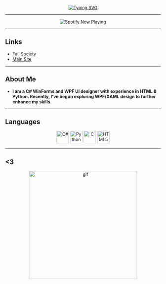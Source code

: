 <p align="center">
  <a href="https://intruder.lol/">
    <img src="https://readme-typing-svg.herokuapp.com?font=VT323&size=100&color=8B0000&center=true&width=1200&height=140&lines=K+I+L+L+S+L+V+T;X+V+I+I+I" alt="Typing SVG">
  </a>
</p>

---

<div align="center">

[![Spotify Now Playing](https://spotify-github-profile.kittinanx.com/api/view?uid=kcvvm103s1z8d9ggoyscwrvxl&cover_image=true&theme=novatorem&show_offline=false&background_color=121212&interchange=false&bar_color=53b14f&bar_color_cover=false)](https://github.com/kittinan/spotify-github-profile)

</div>

---

## Links
- [Fail Society](https://killsec.lol/)  
- [Main Site](https://gorestars.lol/)  

---

## About Me
- **I am a C# WinForms and WPF UI designer with experience in HTML & Python. Recently, I've begun exploring WPF/XAML design to further enhance my skills.**

---

## Languages
<p align="center">
  <img alt="C#" width="40px" src="https://cdn.jsdelivr.net/gh/devicons/devicon/icons/csharp/csharp-original.svg"/>
  <img alt="Python" width="40px" src="https://cdn.jsdelivr.net/gh/devicons/devicon/icons/python/python-original.svg"/>
  <img alt="C" width="40px" src="https://cdn.jsdelivr.net/gh/devicons/devicon/icons/c/c-original.svg"/>
  <img alt="HTML5" width="40px" src="https://cdn.jsdelivr.net/gh/devicons/devicon/icons/html5/html5-original.svg"/>
</p>

---

## <3
<p align="center">
  <img alt="gif" width="350px" src="https://media1.tenor.com/m/pJ7-wPmMwo8AAAAd/jvne-jvmo.gif"/>
</p>
